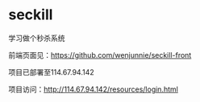 ﻿# seckill
学习做个秒杀系统

前端页面见：https://github.com/wenjunnie/seckill-front

项目已部署至114.67.94.142

项目访问：http://114.67.94.142/resources/login.html
